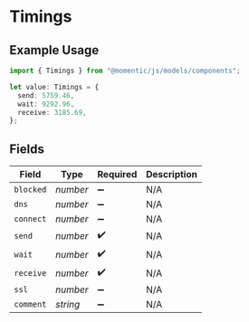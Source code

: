 # Timings

## Example Usage

```typescript
import { Timings } from "@momentic/js/models/components";

let value: Timings = {
  send: 5759.46,
  wait: 9292.96,
  receive: 3185.69,
};
```

## Fields

| Field              | Type               | Required           | Description        |
| ------------------ | ------------------ | ------------------ | ------------------ |
| `blocked`          | *number*           | :heavy_minus_sign: | N/A                |
| `dns`              | *number*           | :heavy_minus_sign: | N/A                |
| `connect`          | *number*           | :heavy_minus_sign: | N/A                |
| `send`             | *number*           | :heavy_check_mark: | N/A                |
| `wait`             | *number*           | :heavy_check_mark: | N/A                |
| `receive`          | *number*           | :heavy_check_mark: | N/A                |
| `ssl`              | *number*           | :heavy_minus_sign: | N/A                |
| `comment`          | *string*           | :heavy_minus_sign: | N/A                |